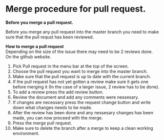 # Merge procedure for pull request. 

**Before you merge a pull request.** 

Before you merge any pull request into the master branch you need to make sure that the pull requst has been reviewed. 

**How to merge a pull request**
<br> Depending on the size of the issue there may need to be 2 reviews done. 
<br> On the github website. 
1. Pick Pull request in the menu bar at the top of the screen. 
2. Choose the pull request you want to merge into the master branch. 
3. Make sure that the pull request is up to date with the current branch. 
4. If the pull request has not yet gotten a review make sure it gets one before merging it (In the case of a larger issue, 2 review has to be done). 
5. To add a review press the add review button. 
6. Review the document and add any comments were nessesary. 
7. If changes are necessary press the request change button and write down what changes needs to be made. 
8. After the review has been done and any nessesary changes has been made, you can now proceed with the merge.
9. Press the merge pull request. 
10. Make sure to delete the branch after a merge to keep a clean working environment.  
 
